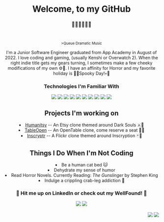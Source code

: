 <html>
  <h1 align="center">Welcome, to my GitHub</h1>
  <h3 align='center'>🦖🦕🦖🦕🦖🦕</h3>
  <br>
  <sup><p align='center'>>Queue Dramatic Music</p></sup>
  <p align='center' >I'm a Junior Software Engineer graduated from App Academy in August of 2022. I love coding and gaming, (usually Kenshi or Overwatch 2). When the right indie title gets my gears turning, I sometimes make a few cheeky modifications of my own ⚙️🔧. I have an affinity for Horror and my favorite holiday is 🦴💀Spooky Day!💀🦴</p> 
  <h3 align='center'>Technologies I'm Familiar With</h3>
  <div align='center'>
    <img src='https://img.shields.io/badge/-Python-gray?logo=python&style=for-the-badge'> <!--- Python !--->
    <img src='https://img.shields.io/badge/-JavaScript-gray?logo=javascript&style=for-the-badge'> <!--- JavaScript !--->
    <img src='https://img.shields.io/badge/-React-gray?logo=react&style=for-the-badge'> <!--- React !-->
    <img src='https://img.shields.io/badge/-Redux-gray?logo=redux&style=for-the-badge'> <!--- Redux !-->
    <img src='https://img.shields.io/badge/-Flask-gray?logo=flask&style=for-the-badge'> <!--- Flask !-->
    <img src='https://img.shields.io/badge/-express-gray?logo=express&style=for-the-badge'> <!--- Express !-->
    <img src='https://img.shields.io/badge/-sequelize-gray?logo=sequelize&style=for-the-badge'> <!--- Sequelize !-->
    <img src='https://img.shields.io/badge/-postgreSQL-gray?logo=postgresql&style=for-the-badge'> <!--- PostgreSQL !-->
    <img src='https://img.shields.io/badge/-HTML5-gray?logo=html5&style=for-the-badge'> <!--- HTML5 !-->
    <img src='https://img.shields.io/badge/-CSS3-gray?logo=css3&style=for-the-badge'> <!--- CSS3 !-->
  </div>
  <div align='center'>
    <h2>Projects I'm working on</h2>
      <li><a href='https://humanitsy.herokuapp.com'>Humanitsy</a> -- An Etsy clone themed around Dark Souls ⚔🤺
      <li><a href='https://opentableproject.herokuapp.com'>TableOpen</a> -- An OpenTable clone, come reserve a seat 🍔🍕
      <li><a href='https://inscryptr.herokuapp.com'>Inscryptr</a> -- A Flickr clone themed around Inscryption 🃏🦌
  </div>
  <div align='center'>
    <h2>Things I Do When I'm Not Coding</h2>
      <li>Be a human cat bed 🐱
      <li>Dehydrate my sense of humor
    <li>Read Horror Novels. Currently Reading: <i>The Gunslinger</i> by Stephen King
      <li>Indulge a crippling crab-leg addiction 🦀
  </div>
  <div align='center'>
    <h3>🔻 Hit me up on LinkedIn or check out my WellFound! 🔻</h3>
    <a href='https://www.linkedin.com/in/allen-faughn/'><img src='https://shields.io/badge/linkedIn-allenfaughn-blue?logo=linkedin&style=for-the-badge'></a>
    <a href='[[https://angel.co/u/allen-faughn](https://wellfound.com/u/allen-faughn)](https://wellfound.com/u/allen-faughn)'><img src='https://shields.io/badge/WellFound-allenfaughn-blue?logo=wellfound&style=for-the-badge'></a>
  </div>
  <div>
    <br>
    <div align='right'>
    <img src='https://i.imgur.com/F9rEKgt.png'>
    <img src='https://i.imgur.com/1EKDoZz.png'>
    </div>
  </div>
